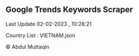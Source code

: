 

## Google Trends Keywords Scraper 
 
Last Update 02-02-2023 , 10:28:21

Country List :
VIETNAM.json



© Abdul Muttaqin 

